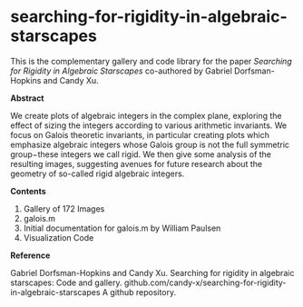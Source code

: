# searching-for-rigidity-in-algebraic-starscapes

This is the complementary gallery and code library for the paper *Searching for Rigidity in Algebraic Starscapes* co-authored by Gabriel Dorfsman-Hopkins and Candy Xu. 

**Abstract**

We create plots of algebraic integers in the complex plane, exploring the effect of sizing the integers according to various arithmetic invariants. We focus on Galois theoretic invariants, in particular creating plots which emphasize algebraic integers whose Galois group is not the full symmetric group−these integers we call rigid. We then give some analysis of the resulting images, suggesting avenues for future research about the geometry of so-called rigid algebraic integers.

**Contents**

1. Gallery of 172 Images 
2. galois.m
3. Initial documentation for galois.m by William Paulsen
4. Visualization Code


**Reference** 

Gabriel Dorfsman-Hopkins and Candy Xu. Searching for rigidity in algebraic starscapes: Code and gallery. github.com/candy-x/searching-for-rigidity-in-algebraic-starscapes A github repository.
